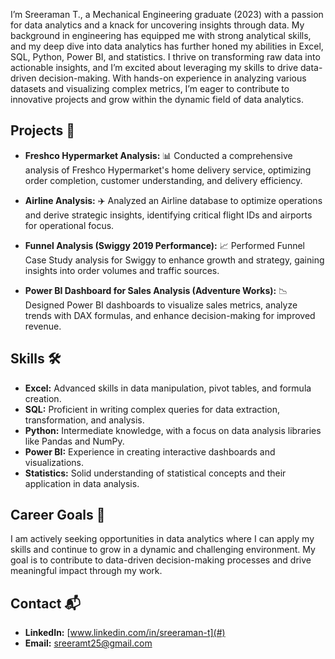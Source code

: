 

I’m Sreeraman T., a Mechanical Engineering graduate (2023) with a passion for data analytics and a knack for uncovering insights through data. My background in engineering has equipped me with strong analytical skills, and my deep dive into data analytics has further honed my abilities in Excel, SQL, Python, Power BI, and statistics. I thrive on transforming raw data into actionable insights, and I’m excited about leveraging my skills to drive data-driven decision-making. With hands-on experience in analyzing various datasets and visualizing complex metrics, I’m eager to contribute to innovative projects and grow within the dynamic field of data analytics.

## Projects 🚀

- **Freshco Hypermarket Analysis:** 📊 Conducted a comprehensive analysis of Freshco Hypermarket's home delivery service, optimizing order completion, customer understanding, and delivery efficiency.

- **Airline Analysis:** ✈️ Analyzed an Airline database to optimize operations and derive strategic insights, identifying critical flight IDs and airports for operational focus.

- **Funnel Analysis (Swiggy 2019 Performance):** 📈 Performed Funnel Case Study analysis for Swiggy to enhance growth and strategy, gaining insights into order volumes and traffic sources.

- **Power BI Dashboard for Sales Analysis (Adventure Works):** 📉 Designed Power BI dashboards to visualize sales metrics, analyze trends with DAX formulas, and enhance decision-making for improved revenue.

## Skills 🛠️

- **Excel:** Advanced skills in data manipulation, pivot tables, and formula creation.
- **SQL:** Proficient in writing complex queries for data extraction, transformation, and analysis.
- **Python:** Intermediate knowledge, with a focus on data analysis libraries like Pandas and NumPy.
- **Power BI:** Experience in creating interactive dashboards and visualizations.
- **Statistics:** Solid understanding of statistical concepts and their application in data analysis.

## Career Goals 🎯

I am actively seeking opportunities in data analytics where I can apply my skills and continue to grow in a dynamic and challenging environment. My goal is to contribute to data-driven decision-making processes and drive meaningful impact through my work.

## Contact 📬

- **LinkedIn:** [www.linkedin.com/in/sreeraman-t](#)
- **Email:** sreeramt25@gmail.com
